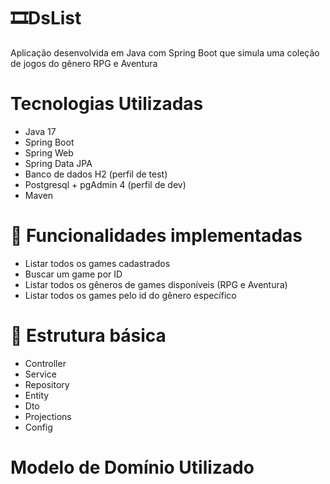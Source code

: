 <h1>🎞DsList</h1>

Aplicação desenvolvida em Java com Spring Boot que simula uma coleção de jogos do gênero RPG e Aventura

# Tecnologias Utilizadas
- Java 17
- Spring Boot
- Spring Web
- Spring Data JPA
- Banco de dados H2 (perfil de test)
- Postgresql + pgAdmin 4 (perfil de dev)
- Maven

# 🔧 Funcionalidades implementadas
- Listar todos os games cadastrados
- Buscar um game por ID
- Listar todos os gêneros de games disponíveis (RPG e Aventura)
- Listar todos os games pelo id do gênero específico

# 📂 Estrutura básica
- Controller 
- Service 
- Repository 
- Entity 
- Dto 
- Projections 
- Config 

# Modelo de Domínio Utilizado




